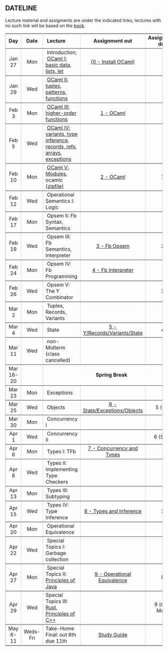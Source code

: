 ## DATELINE

Lecture material and assigments are under the indicated links; lectures with no such link will be based on the <a href="book">book</a>.

<table class="date" width="100%" border="1" cellspacing="0" cellpadding="0" bordercolor="#CCCCCC">
    <tr> 
      <td width="8%"> 
        <div align="center" class="heading"><strong>Day</strong></div>
      </td>
      <td width="8%"> 
        <div align="center" class="heading"><strong>Date</strong></div>
      </td>
      <td width="30%"> 
        <div align="left" class="heading">&nbsp;<strong>Lecture</strong></div>
      </td>
        <td width="22%"> 
        <div align="center" class="heading"><strong>Assignment out</strong></div>
      </td>
      <td width="22%"> 
        <div align="center" class="heading"><strong>Assignment due</strong></div>
      </td>
    </tr>
    <tr> 
      <td width="8%"> 
        <div align="center" class="body">Jan 27</div>
      </td>
      <td width="8%"> 
        <div align="center" class="body">Mon</div>
      </td>
      <td width="30%"> 
        <div align="left" class="body">&nbsp;Introduction; <br> &nbsp;<a href="ocaml/code/lecture.ml">OCaml I:
    basic data, lists, let</a></div>
      </td>
      <td width="22%"> 
        <div align="center" class="body"><a href="ocaml/index.html">(0 - Install OCaml)</a>
    </div>
      </td>
      <td width="22%"> 
        <div align="center" class="body">&nbsp;</div>
      </td>
    </tr>
    <tr> 
      <td width="8%"> 
        <div align="center" class="body">Jan 29</div>
      </td>
      <td width="8%"> 
        <div align="center" class="body">Wed</div>
      </td>
      <td width="30%"> 
        <div align="left" class="body">&nbsp;<a href="ocaml/code/lecture.ml">OCaml II: tuples,
    patterns, functions</a> </div> 
      </td>
      <td width="22%"> 
        <div align="center" class="body">&nbsp;</div>
      </td>
      <td width="22%"> 
        <div align="center" class="body">&nbsp;</div>
      </td>
    </tr>
    <tr> 
      <td width="8%"> 
        <div align="center" class="body">Feb 3</div>
      </td>
      <td width="8%"> 
        <div align="center" class="body">Mon</div>
      </td>
      <td width="30%"> 
        <div align="left" class="body">&nbsp;<a href="ocaml/code/lecture.ml">OCaml III: higher-order functions</a></div>
      </td>
      <td width="22%"> 
        <div align="center" class="body"><a
href="assignments/assignment1.html">1 - OCaml</a></div>
      </td>
      <td width="22%"> 
        <div align="center" class="body">&nbsp;</div>
      </td>
    </tr>
    <tr> 
      <td width="8%"> 
        <div align="center" class="body">Feb 5</div>
      </td>
      <td width="8%"> 
        <div align="center" class="body">Wed</div>
      </td>
      <td width="30%"> 
        <div align="left" class="body">&nbsp;<a href="ocaml/code/lecture.ml">OCaml IV: variants,
    type inference, records, refs, arrays, exceptions</a></div>
      </td>
      <td width="22%"> 
        <div align="center" class="body">&nbsp;</div>
      </td>
      <td width="22%"> 
        <div align="center" class="body">&nbsp;</div>
      </td>
    </tr>
    <tr> 
      <td width="8%"> 
        <div align="center" class="body">Feb 10</div>
      </td>
      <td width="8%"> 
        <div align="center" class="body">Mon</div>
      </td>
      <td width="30%"> 
        <div align="left" class="body">&nbsp;<a href="ocaml/code/lecture.ml">OCaml V: Modules</a>, ocamlc <a href="ocaml/code/sep.zip">(zipfile)</a></div>
      </td>
      <td width="22%"> 
        <div align="center" class="body"><a
  href="assignments/assignment2.html">2 - OCaml</a></div>
      </td>
      <td width="22%"> 
        <div align="center" class="body">1</div>
      </td>
    </tr>
    <tr> 
      <td width="8%"> 
        <div align="center" class="body">Feb 12</div>
      </td>
      <td width="8%"> 
        <div align="center" class="body">Wed</div>
      </td>
      <td width="30%"> 
        <div align="left" class="body">&nbsp;Operational Semantics I: Logic</div>
      </td>
      <td width="22%"> 
        <div align="center" class="body">&nbsp;</div>
      </td>
      <td width="22%"> 
        <div align="center" class="body">&nbsp;</div>
      </td>
    </tr>
    <tr> 
      <td width="8%"> 
        <div align="center" class="body">Feb 17</div>
      </td>
      <td width="8%"> 
        <div align="center" class="body">Mon</div>
      </td>
      <td width="30%"> 
        <div align="left" class="body">&nbsp;Opsem II: Fb Syntax, Semantics</div>
      </td>
      <td width="22%"> 
        <div align="center" class="body">&nbsp;</div>
      </td>
      <td width="22%"> 
        <div align="center" class="body">&nbsp;</div>
      </td>
    </tr>
    <tr> 
      <td width="8%"> 
        <div align="center" class="body">Feb 19</div>
      </td>
      <td width="8%"> 
        <div align="center" class="body">Wed</div>
      </td>
      <td width="30%"> 
        <div align="left" class="body">&nbsp;Opsem III: Fb Semantics, Interpreter</div>
      </td>
      <td width="22%"> 
        <div align="center" class="body"><a
    href="assignments/assignment3.html">3 - Fb Opsem</a></div>
      </td>
      <td width="22%"> 
        <div align="center" class="body">2</div>
      </td>
    </tr>
    <tr> 
      <td width="8%"> 
        <div align="center" class="body">Feb 24</div>
      </td>
      <td width="8%"> 
        <div align="center" class="body">Mon</div>
      </td>
      <td width="30%"> 
        <div align="left" class="body">&nbsp;Opsem IV: Fb Programming</div>
      </td>
      <td width="22%"> 
        <div align="center" class="body"><a href="assignments/assignment4.html">4 - Fb Interpreter</a>
    </div>
      </td>
      <td width="22%"> 
        <div align="center" class="body">&nbsp;</div>
      </td>
    </tr>
    <tr> 
      <td width="8%"> 
        <div align="center" class="body">Feb 26</div>
      </td>
      <td width="8%"> 
        <div align="center" class="body">Wed</div>
      </td>
      <td width="30%"> 
        <div align="left" class="body">&nbsp;Opsem V: The Y Combinator</div>
      </td>
      <td width="22%"> 
        <div align="center" class="body">&nbsp;</div>
      </td>
      <td width="22%"> 
        <div align="center" class="body">3</div>
      </td>
    </tr>
    <tr> 
      <td width="8%"> 
        <div align="center" class="body">Mar 2</div>
      </td>
      <td width="8%"> 
        <div align="center" class="body">Mon</div>
      </td>
      <td width="30%"> 
        <div align="left" class="body">&nbsp;Tuples, Records, Variants</div>
      </td>
      <td width="22%"> 
        <div align="center" class="body">&nbsp;</div>
      </td>
      <td width="22%"> 
        <div align="center" class="body">&nbsp;</div>
      </td>
    </tr>
    <tr> 
      <td width="8%"> 
        <div align="center" class="body">Mar 4</div>
      </td>
      <td width="8%"> 
        <div align="center" class="body">Wed</div>
      </td>
      <td width="30%"> 
        <div align="left" class="body">&nbsp;State</div>
      </td>
      <td width="22%"> 
        <div align="center" class="body"><a href="assignments/assignment5.html">5 - Y/Records/Variants/State</a></div>
      </td>
      <td width="22%"> 
        <div align="center" class="body">4</div>
      </td>
    </tr>
    <tr>      
    <td width="8%"> 
        <div align="center" class="body">Mar 11</div>
      </td>
      <td width="8%"> 
        <div align="center" class="body">Wed</div>
      </td>
      <td width="30%"> 
        <div align="left" class="body">&nbsp;non-Midterm (class cancelled)</div>
      </td>
      <td width="22%"> 
        <div align="center" class="body">&nbsp;</div>
      </td>
      <td width="22%"> 
        <div align="center" class="body">&nbsp;</div>
      </td>
      </tr>
      <tr> 
      <td width="8%" height="2"> 
        <div align="center" class="body">Mar 16-20</div>
      </td>
      <td width="8%" height="2"> 
        <div align="center" class="body">&nbsp;</div>
      </td>
      <td colspan="3" height="2"> 
        <div align="center" class="body"><b>Spring Break</b></div>
      </td>
    </tr>
    <tr> 
      <td width="8%"> 
        <div align="center" class="body">Mar 23</div>
      </td>
      <td width="8%"> 
        <div align="center" class="body">Mon</div>
      </td>
      <td width="30%"> 
        <div align="left" class="body">&nbsp;Exceptions</div>
      </td>
      <td width="22%"> 
        <div align="center" class="body">&nbsp;</div>
      </td>
      <td width="22%"> 
        <div align="center" class="body">&nbsp;</div>
      </td>
    </tr>
    <tr> 
      <td width="8%"> 
        <div align="center" class="body">Mar 25</div>
      </td>
      <td width="8%"> 
        <div align="center" class="body">Wed</div>
      </td>
      <td width="30%"> 
        <div align="left" class="body">&nbsp;Objects</div>
      </td>
      <td width="22%"> 
        <div align="center" class="body"><a href="assignments/assignment6.html">6 - State/Exceptions/Objects</a></div>
      </td>
      <td width="22%"> 
        <div align="center" class="body">5 (Fri)</div>
      </td>
    </tr>
    <tr> 
      <td width="8%"> 
        <div align="center" class="body">Mar 30</div>
      </td>
      <td width="8%"> 
        <div align="center" class="body">Mon</div>
      </td>
      <td width="30%"> 
        <div align="left" class="body">&nbsp;Concurrency I</div>
      </td>
      <td width="22%"> 
        <div align="center" class="body">&nbsp;</div>
      </td>
      <td width="22%"> 
        <div align="center" class="body">&nbsp;</div>
      </td>
    </tr>
    <tr> 
      <td width="8%"> 
        <div align="center" class="body">Apr 1</div>
      </td>
      <td width="8%"> 
        <div align="center" class="body">Wed</div>
      </td>
      <td width="30%"> 
        <div align="left" class="body">&nbsp;Concurrency II</div>
      </td>  
      <td width="22%"> 
        <div align="center" class="body">&nbsp;</div>
      </td>
      <td width="22%"> 
        <div align="center" class="body">6 (Sun)</div>
      </td>
    </tr>
    <tr> 
      <td width="8%"> 
        <div align="center" class="body">Apr 6</div>
      </td>
      <td width="8%"> 
        <div align="center" class="body">Mon</div>
      </td>
      <td width="30%"> 
        <div align="left" class="body">&nbsp;Types I: TFb</div>
      </td>
      <td width="22%"> 
        <div align="center" class="body"><a href="assignments/assignment7.html">7 - Concurrency and Types</a></div>
      </td>
      <td width="22%"> 
        <div align="center" class="body">&nbsp;</div>
      </td>
    </tr>
    <tr> 
      <td width="8%"> 
        <div align="center" class="body">Apr 8</div>
      </td>
      <td width="8%"> 
        <div align="center" class="body">Wed</div>
      </td>
      <td width="30%"> 
        <div align="left" class="body">&nbsp;Types II: Implementing Type Checkers</div>
      </td>	
      <td width="22%"> 
        <div align="center" class="body"></div>
      </td>
      <td width="22%"> 
        <div align="center" class="body">&nbsp;</div>
      </td>
    </tr>
    <tr> 
      <td width="8%"> 
        <div align="center" class="body">Apr 13</div>
      </td>
      <td width="8%"> 
        <div align="center" class="body">Mon</div>
      </td>
      <td width="30%"> 
        <div align="left" class="body">&nbsp;Types III: Subtyping</div>
      </td>
      <td width="22%"> 
        <div align="center" class="body">&nbsp;</div>
      </td>
      <td width="22%"> 
        <div align="center" class="body"></div>
      </td>
    </tr>
    <tr> 
      <td width="8%"> 
        <div align="center" class="body">Apr 15</div>
      </td>
      <td width="8%"> 
        <div align="center" class="body">Wed</div>
      </td>
      <td width="30%"> 
        <div align="left" class="body">&nbsp;Types IV: Type Inference</div>
      </td>
      <td width="22%"> 
        <div align="center" class="body"><a href="assignments/assignment8.html">8 - Types and Inference</a>
    </div>
      </td>
      <td width="22%"> 
        <div align="center" class="body">7</div>
      </td>
    </tr>
    <tr> 
      <td width="8%"> 
        <div align="center" class="body">Apr 20</div>
      </td>
      <td width="8%"> 
        <div align="center" class="body">Mon</div>
      </td>
      <td width="30%"> 
        <div align="left" class="body">&nbsp;Operational Equivalence</div>
      </td>
      <td width="22%"> 
        <div align="center" class="body">&nbsp;</div>
      </td>
      <td width="22%"> 
        <div align="center" class="body">&nbsp;</div>
      </td>
    </tr>
    <tr> 
      <td width="8%"> 
        <div align="center" class="body">Apr 22</div>
      </td>
      <td width="8%"> 
        <div align="center" class="body">Wed</div>
      </td>
      <td width="30%"> 
        <div align="left" class="body">&nbsp;Special Topics I: Garbage collection</div>
      </td>
      <td width="22%"> 
        <div align="center" class="body">&nbsp;</div>
      </td>
      <td width="22%"> 
        <div align="center" class="body">&nbsp;</div>
      </td>
    </tr>
    <tr> 
      <td width="8%"> 
        <div align="center" class="body">Apr 27</div>
      </td>
      <td width="8%"> 
        <div align="center" class="body">Mon</div>
      </td>
      <td width="30%"> 
        <div align="left" class="body">&nbsp;Special Topics II: <a href="lectures/java-principles.html">Principles of Java</a></div>
      </td>
      <td width="22%"> 
        <div align="center" class="body"><a href="assignments/assignment9.html">9 - Operational Equivalence</a></div>
      </td>
      <td width="22%"> 
        <div align="center" class="body">8</div>
      </td>
    </tr>
    <tr> 
      <td width="8%"> 
        <div align="center" class="body">Apr 29</div>
      </td>
      <td width="8%"> 
        <div align="center" class="body">Wed</div>
      </td>
      <td width="30%"> 
        <div align="left" class="body">Special Topics III: <a href="lectures/rust.html">Rust</a>, <a href="lectures/cpp-principles.html">Principles of C++</a></div>
      </td>
      <td width="22%"> 
        <div align="center" class="body">&nbsp;</div>
      </td>
      <td width="22%"> 
        <div align="center" class="body">9 (next Mon)</div>
      </td>
    </tr>
    <tr> 
      <td width="8%"> 
        <div align="center" class="body">May 6-11</div>
      </td>
      <td width="8%"> 
        <div align="center" class="body">Weds-Fri</div>
      </td>
      <td width="30%"> 
        <div align="left" class="body">Take-Home Final: out 6th due 11th</div>
      </td>
      <td width="22%"> 
        <div align="center" class="body"><a
      href="assignments/finals/final-study.html">Study Guide</a></div>
      </td>
      <td width="22%"> 
        <div align="center" class="body">&nbsp;</div>
      </td>
    </tr>
</table>
